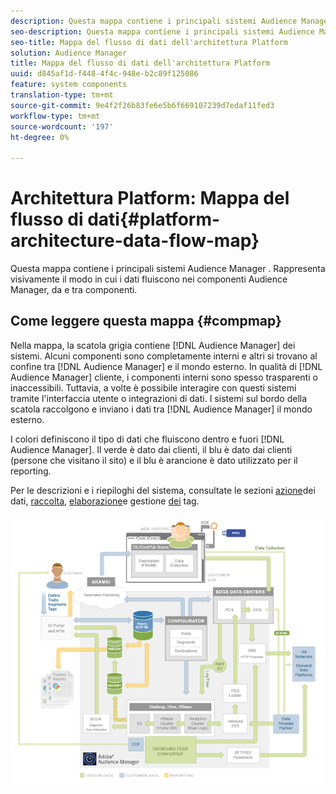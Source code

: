```yaml
---
description: Questa mappa contiene i principali sistemi Audience Manager . Rappresenta visivamente il modo in cui i dati fluiscono nei componenti Audience Manager, da e tra  componenti.
seo-description: Questa mappa contiene i principali sistemi Audience Manager . Rappresenta visivamente il modo in cui i dati fluiscono nei componenti Audience Manager, da e tra  componenti.
seo-title: Mappa del flusso di dati dell'architettura Platform
solution: Audience Manager
title: Mappa del flusso di dati dell'architettura Platform
uuid: d845af1d-f448-4f4c-948e-b2c89f125086
feature: system components
translation-type: tm+mt
source-git-commit: 9e4f2f26b83fe6e5b6f669107239d7edaf11fed3
workflow-type: tm+mt
source-wordcount: '197'
ht-degree: 0%

---
```



# Architettura Platform: Mappa del flusso di dati{#platform-architecture-data-flow-map}

Questa mappa contiene i principali sistemi Audience Manager . Rappresenta visivamente il modo in cui i dati fluiscono nei componenti Audience Manager, da e tra  componenti.

## Come leggere questa mappa {#compmap}

<!-- 

c_compmap.xml

 -->

Nella mappa, la scatola grigia contiene [!DNL Audience Manager] dei sistemi. Alcuni componenti sono completamente interni e altri si trovano al confine tra [!DNL Audience Manager] e il mondo esterno. In qualità di [!DNL Audience Manager] cliente, i componenti interni sono spesso trasparenti o inaccessibili. Tuttavia, a volte è possibile interagire con questi sistemi tramite l&#39;interfaccia utente o integrazioni di dati. I sistemi sul bordo della scatola raccolgono e inviano i dati tra [!DNL Audience Manager] il mondo esterno.

I colori definiscono il tipo di dati che fluiscono dentro e fuori [!DNL Audience Manager]. Il verde è dato dai clienti, il blu è dato dai clienti (persone che visitano il sito) e il blu è arancione è dato utilizzato per il reporting.

Per le descrizioni e i riepiloghi del sistema, consultate le sezioni [azione](../../reference/system-components/components-data-action.md)dei dati, [raccolta](../../reference/system-components/components-data-collection.md), [elaborazione](../../reference/system-components/components-data-processing.md)e gestione [dei](../../reference/system-components/components-tag-management.md) tag.

![](assets/flowmap.png)

